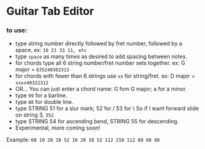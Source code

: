 # Guitar Tab Editor

### to use:
* type string number directly followed by fret number, followed by a space, ex: `10 21 33 11, etc`
* type `space` as many times as desired to add spacing between notes.
* for chords type all 6 string number/fret number sets together.  ex: G major = `635240302313`
* for chords with fewer than 6 strings use `xx` for string/fret.  ex: D major = `xxxx40322312`
* OR... You can just enter a chord name: G fom G major; a for a minor.
* type `99` for a barline.
* type `88` for double line.
* type STRING 51 for a slur mark; 52 for / 53 for \  So if I want forward slide on string 3, `352`
* type STRING 54 for ascending bend, STRING 55 for descending.
* Experimental, more coming soon!

Example: `60 10 20 10 52 10 20 10 52 112 210 112 60 60 60`
